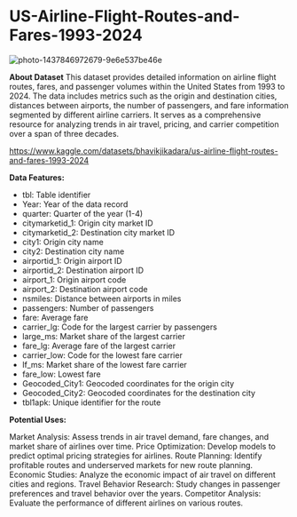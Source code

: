 # US-Airline-Flight-Routes-and-Fares-1993-2024


![photo-1437846972679-9e6e537be46e](https://github.com/user-attachments/assets/3a995df3-1c73-43ab-86e2-f9825da51783)


**About Dataset**
This dataset provides detailed information on airline flight routes, fares, and passenger volumes within the United States from 1993 to 2024. The data includes metrics such as the origin and destination cities, distances between airports, the number of passengers, and fare information segmented by different airline carriers. It serves as a comprehensive resource for analyzing trends in air travel, pricing, and carrier competition over a span of three decades.


https://www.kaggle.com/datasets/bhavikjikadara/us-airline-flight-routes-and-fares-1993-2024

**Data Features:**

* tbl: Table identifier
* Year: Year of the data record
* quarter: Quarter of the year (1-4)
* citymarketid_1: Origin city market ID
* citymarketid_2: Destination city market ID
* city1: Origin city name
* city2: Destination city name
* airportid_1: Origin airport ID
* airportid_2: Destination airport ID
* airport_1: Origin airport code
* airport_2: Destination airport code
* nsmiles: Distance between airports in miles
* passengers: Number of passengers
* fare: Average fare
* carrier_lg: Code for the largest carrier by passengers
* large_ms: Market share of the largest carrier
* fare_lg: Average fare of the largest carrier
* carrier_low: Code for the lowest fare carrier
* lf_ms: Market share of the lowest fare carrier
* fare_low: Lowest fare
* Geocoded_City1: Geocoded coordinates for the origin city
* Geocoded_City2: Geocoded coordinates for the destination city
* tbl1apk: Unique identifier for the route


**Potential Uses:**

Market Analysis: Assess trends in air travel demand, fare changes, and market share of airlines over time.
Price Optimization: Develop models to predict optimal pricing strategies for airlines.
Route Planning: Identify profitable routes and underserved markets for new route planning.
Economic Studies: Analyze the economic impact of air travel on different cities and regions.
Travel Behavior Research: Study changes in passenger preferences and travel behavior over the years.
Competitor Analysis: Evaluate the performance of different airlines on various routes.
